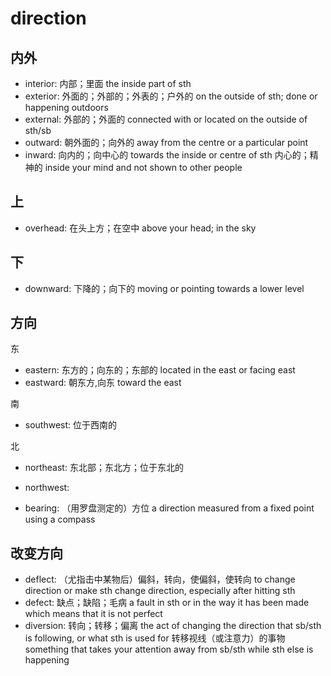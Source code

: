 # direction

##  内外

- interior: 内部；里面 the inside part of sth
- exterior: 外面的；外部的；外表的；户外的 on the outside of sth; done or happening outdoors
- external: 外部的；外面的 connected with or located on the outside of sth/sb
- outward: 朝外面的；向外的 away from the centre or a particular point
- inward: 向内的；向中心的 towards the inside or centre of sth 内心的；精神的 inside your mind and not shown to other people

## 上

- overhead: 在头上方；在空中 above your head; in the sky

## 下

- downward: 下降的；向下的 moving or pointing towards a lower level

## 方向

东

- eastern: 东方的；向东的；东部的 located in the east or facing east
- eastward: 朝东方,向东 toward the east

南

- southwest: 位于西南的

北

- northeast: 东北部；东北方；位于东北的
- northwest:

- bearing: （用罗盘测定的）方位 a direction measured from a fixed point using a compass

## 改变方向

- deflect: （尤指击中某物后）偏斜，转向，使偏斜，使转向 to change direction or make sth change direction, especially after hitting sth
- defect: 缺点；缺陷；毛病 a fault in sth or in the way it has been made which means that it is not perfect
- diversion: 转向；转移；偏离 the act of changing the direction that sb/sth is following, or what sth is used for 转移视线（或注意力）的事物 something that takes your attention away from sb/sth while sth else is happening
